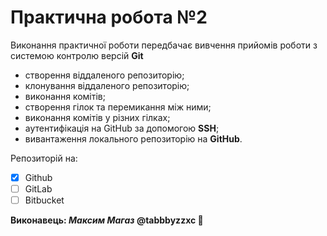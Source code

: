 # Практична робота №2
Виконання практичної роботи передбачає вивчення прийомів роботи з системою контролю версій **Git**

- створення віддаленого репозиторію;
- клонування віддаленого репозиторію;
- виконання комітів;
- створення гілок та перемикання між ними;
- виконання комітів у різних гілках;
- аутентифікація на GitHub за допомогою **SSH**;
- вивантаження локального репозиторію на **GitHub**.

Репозиторій на:

- [x] Github
- [ ] GitLab
- [ ] Bitbucket

**Виконавець: _Максим Магаз_ @tabbbyzzxc :space_invader:**